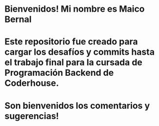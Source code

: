 # Bienvenidos! Mi nombre es Maico Bernal
# Este repositorio fue creado para cargar los desafíos y commits hasta el trabajo final para la cursada de Programación Backend de Coderhouse.
# Son bienvenidos los comentarios y sugerencias! 